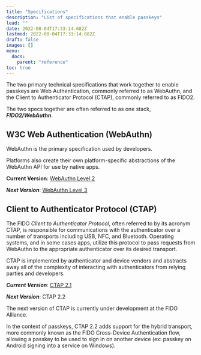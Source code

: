 ```yaml
---
title: "Specifications"
description: "List of specifications that enable passkeys"
lead: ""
date: 2022-08-04T17:33:14.682Z
lastmod: 2022-08-04T17:33:14.682Z
draft: false
images: []
menu:
  docs:
    parent: "reference"
toc: true
---
```


The two primary technical specifications that work together to enable passkeys are Web Authentication, commonly referred to as WebAuthn, and the Client to Authenticator Protocol (CTAP), commonly referred to as FIDO2.

The two specs together are often referred to as one stack, ***FIDO2/WebAuthn***.

## W3C Web Authentication (WebAuthn)

WebAuthn is the primary specification used by developers.

Platforms also create their own platform-specific abstractions of the WebAuthn API for use by native apps.

**Current Version**: [WebAuthn Level 2](https://www.w3.org/TR/webauthn-2/)

***Next Version***: [WebAuthn Level 3](https://w3c.github.io/webauthn/)

## Client to Authenticator Protocol (CTAP)

The FIDO *Client to Authenticator Protocol*, often referred to by its acronym CTAP, is responsible for communications with the authenticator over a number of transports including USB, NFC, and Bluetooth. Operating systems, and in some cases apps, utilize this protocol to pass requests from WebAuthn to the appropriate authenticator over its desired transport.

CTAP is implemented by authenticator and device vendors and abstracts away all of the complexity of interacting with authenticators from relying parties and developers.

***Current Version***: [CTAP 2.1](https://fidoalliance.org/specs/fido-v2.1-ps-20210615/fido-client-to-authenticator-protocol-v2.1-ps-errata-20220621.html)

***Next Version***: CTAP 2.2

The next version of CTAP is currently under development at the FIDO Alliance.

In the context of passkeys, CTAP 2.2 adds support for the hybrid transport, more commonly known as the FIDO Cross-Device Authentication flow, allowing a passkey to be used to sign in on another device (ex: passkey on Android signing into a service on Windows).
